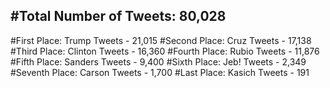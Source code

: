 #Total Number of Tweets: 80,028 
---
#First Place: Trump Tweets - 21,015
#Second Place: Cruz Tweets - 17,138
#Third Place: Clinton Tweets - 16,360
#Fourth Place: Rubio Tweets - 11,876
#Fifth Place: Sanders Tweets - 9,400
#Sixth Place: Jeb! Tweets - 2,349
#Seventh Place: Carson Tweets - 1,700
#Last Place: Kasich Tweets - 191

